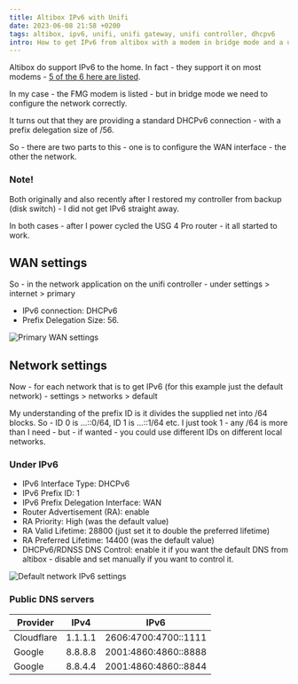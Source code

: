 ```yaml
---
title: Altibox IPv6 with Unifi
date: 2023-06-08 21:58 +0200
tags: altibox, ipv6, unifi, unifi gateway, unifi controller, dhcpv6
intro: How to get IPv6 from altibox with a modem in bridge mode and a unifi network
---
```


Altibox do support IPv6 to the home. In fact - they support it on most modems - [5 of the 6 here are listed](https://www.altibox.no/privat/ipv6/).

In my case - the FMG modem is listed - but in bridge mode we need to configure the network correctly.

It turns out that they are providing a standard DHCPv6 connection - with a prefix delegation size of /56.

So - there are two parts to this - one is to configure the WAN interface - the other the network.

### Note!

Both originally and also recently after I restored my controller from backup (disk switch) - I did not get IPv6 straight away.

In both cases - after I power cycled the USG 4 Pro router - it all started to work.

## WAN settings

So - in the network application on the unifi controller - under settings > internet > primary

- IPv6 connection: DHCPv6
- Prefix Delegation Size: 56.

![Primary WAN settings](/images/posts/2023/06/internet-wan1.png)

## Network settings

Now - for each network that is to get IPv6 (for this example just the default network) - settings > networks > default

My understanding of the prefix ID is it divides the supplied net into /64 blocks. So - ID 0 is ...::0/64, ID 1 is ...::1/64 etc. I just took 1 - any /64 is more than I need - but - if wanted - you could use different IDs on different local networks.

### Under IPv6

- IPv6 Interface Type: DHCPv6
- IPv6 Prefix ID: 1
- IPv6 Prefix Delegation Interface: WAN
- Router Advertisement (RA): enable
- RA Priority: High (was the default value)
- RA Valid Lifetime: 28800 (just set it to double the preferred lifetime)
- RA Preferred Lifetime: 14400 (was the default value)
- DHCPv6/RDNSS DNS Control: enable it if you want the default DNS from altibox - disable and set manually if you want to control it.

![Default network IPv6 settings](/images/posts/2023/06/networks-default.png)

### Public DNS servers

| Provider   | IPv4    | IPv6                 |
| ---------- | ------- | -------------------- |
| Cloudflare | 1.1.1.1 | 2606:4700:4700::1111 |
| Google     | 8.8.8.8 | 2001:4860:4860::8888 |
| Google     | 8.8.4.4 | 2001:4860:4860::8844 |
